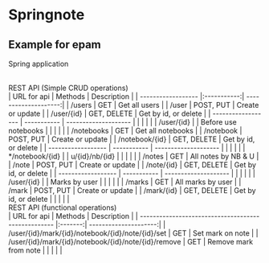 # Springnote

## Example for epam

Spring application</br>

</br>
REST API (Simple CRUD operations)
</br>
| URL for api        | Methods     | Description          |
| ------------------ |:-----------:| --------------------:|
| /users             | GET         | Get all users        |
| /user              | POST, PUT   | Create or update     |
| /user/{id}         | GET, DELETE | Get by id, or delete |
| ------------------ | ----------- | -------------------- |
|                    |             |                      |
| /user/{id}         |             | Before use notebooks |
|                    |             |                      |
| /notebooks         | GET         | Get all notebooks    |
| /notebook          | POST, PUT   | Create or update     |
| /notebook/{id}     | GET, DELETE | Get by id, or delete |
| ------------------ | ----------- | -------------------- |
|                    |             |                      |
| */notebook/{id}    |             | u/{id}/nb/{id}       |
|                    |             |                      |
| /notes             | GET         | All notes by NB & U  |
| /note              | POST, PUT   | Create or update     |
| /note/{id}         | GET, DELETE | Get by id, or delete |
| ------------------ | ----------- | -------------------- |
|                    |             |                      |
| /user/{id}         |             | Marks by user        |
|                    |             |                      |
| /marks             | GET         | All marks by user    |
| /mark              | POST, PUT   | Create or update     |
| /mark/{id}         | GET, DELETE | Get by id, or delete |
|                    |             |                      |
</br>
REST API (functional operations)
</br>
| URL for api                                         | Methods | Description           |
| --------------------------------------------------- |:-------:| ---------------------:|
| /user/{id}/mark/{id}/notebook/{id}/note/{id}/set    | GET     | Set mark on note      |
| /user/{id}/mark/{id}/notebook/{id}/note/{id}/remove | GET     | Remove mark from note |
|                                                     |         |                       |


